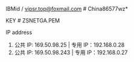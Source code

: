IBMid /  vipsr.top@foxmail.com  #  China86577wz*

KEY # ZSNETGA.PEM

IP address
1. 公共 IP:  169.50.98.25 | 专用 IP：192.168.0.28
2. 公共 IP:  169.50.98.243 | 专用 IP：192.168.0.27